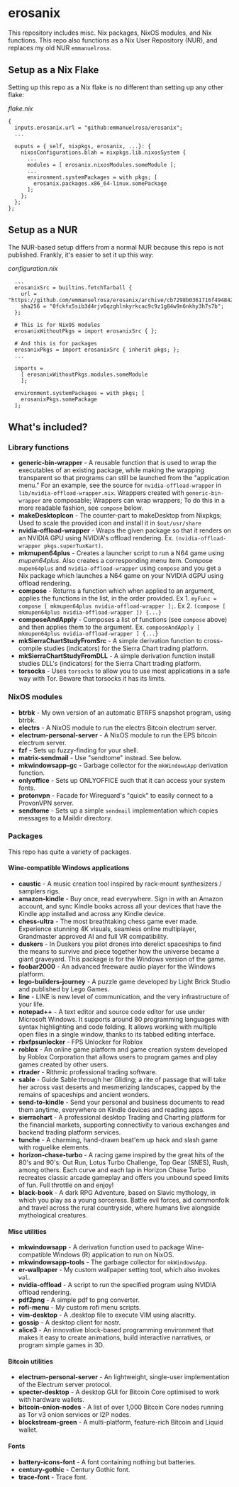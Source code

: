 # erosanix
This repository includes misc. Nix packages, NixOS modules, and Nix functions. This repo also functions as a Nix User Repository (NUR), and replaces my old NUR `emmanuelrosa`.

## Setup as a Nix Flake

Setting up this repo as a Nix flake is no different than setting up any other flake:

*flake.nix*
```
{
  inputs.erosanix.url = "github:emmanuelrosa/erosanix";
  ...

  ouputs = { self, nixpkgs, erosanix, ...}: {
    nixosConfigurations.blah = nixpkgs.lib.nixosSystem {
      ...
      modules = [ erosanix.nixosModules.someModule ];
      ... 
      environment.systemPackages = with pkgs; [
        erosanix.packages.x86_64-linux.somePackage
      ];
    };
  };
};
```

## Setup as a NUR

The NUR-based setup differs from a normal NUR because this repo is not published. Frankly, it's easier to set it up this way:

*configuration.nix*
```
  ...
  erosanixSrc = builtins.fetchTarball {
    url = "https://github.com/emmanuelrosa/erosanix/archive/cb7298b0361716f4948424d9909312e9529b8b39.tar.gz";
    sha256 = "0fckfx5sib3d4rjv6qzghlnkyrkcac9c9z1g84w9n6nkhy3h7s7b";
  };
  
  # This is for NixOS modules
  erosanixWithoutPkgs = import erosanixSrc { };
  
  # And this is for packages
  erosanixPkgs = import erosanixSrc { inherit pkgs; };
  ...
  
  imports =
    [ erosanixWithoutPkgs.modules.someModule 
    ];
  
  environment.systemPackages = with pkgs; [
    erosanixPkgs.somePackage
  ];
```

## What's included?

### Library functions

- **generic-bin-wrapper** - A reusable function that is used to wrap the executables of an existing package, while making the wrapping transparent so that programs can still be launched from the "application menu." For an example, see the source for `nvidia-offload-wrapper` in `lib/nvidia-offload-wrapper.nix`. Wrappers created with `generic-bin-wrapper` are composable; Wrappers can wrap wrappers; To do this in a more readable fashion, see `compose` below.
- **makeDesktopIcon** - The counter-part to makeDesktop from Nixpkgs; Used to scale the provided icon and install it in `$out/usr/share`
- **nvidia-offload-wrapper** - Wraps the given package so that it renders on an NVIDIA GPU using NVIDIA's offload rendering. Ex. `(nvidia-offload-wrapper pkgs.superTuxKart)`.
- **mkmupen64plus** - Creates a launcher script to run a N64 game using *mupen64plus*. Also creates a corresponding menu item. Compose `mupen64plus` and `nvidia-offload-wrapper` using `compose` and you get a Nix package which launches a N64 game on your NVIDIA dGPU using offload rendering.
- **compose** - Returns a function which when applied to an argument, applies the functions in the list, in the order provided. Ex 1. `myFunc = compose [ mkmupen64plus nvidia-offload-wrapper ];`. Ex 2. `(compose [ mkmupen64plus nvidia-offload-wrapper ]) {...}`
- **composeAndApply** - Composes a list of functions (see `compose` above) and then applies them to the argument. Ex. `composeAndApply [ mkmupen64plus nvidia-offload-wrapper ] {...}`
- **mkSierraChartStudyFromSrc** - A simple derivation function to cross-compile studies (indicators) for the Sierra Chart trading platform.
- **mkSierraChartStudyFromDLL** - A simple derivation function install studies DLL's (indicators) for the Sierra Chart trading platform.
- **torsocks** - Uses `torsocks` to allow you to use most applications in a safe way with Tor. Beware that torsocks it has its limits.

### NixOS modules

- **btrbk** - My own version of an automatic BTRFS snapshot program, using btrbk.
- **electrs** - A NixOS module to run the electrs Bitcoin electrum server.
- **electrum-personal-server** - A NixOS module to run the EPS bitcoin electrum server.
- **fzf** - Sets up fuzzy-finding for your shell.
- **matrix-sendmail** - Use "sendtome" instead. See below.
- **mkwindowsapp-gc** - Garbage collector for the `mkWindowsApp` derivation function.
- **onlyoffice** - Sets up ONLYOFFICE such that it can access your system fonts. 
- **protonvpn** - Facade for Wireguard's "quick" to easily connect to a ProvonVPN server.
- **sendtome** - Sets up a simple `sendmail` implementation which copies messages to a Maildir directory.

### Packages

This repo has quite a variety of packages.

#### Wine-compatible Windows applications 

- **caustic** - A music creation tool inspired by rack-mount synthesizers / samplers rigs.
- **amazon-kindle** - Buy once, read everywhere. Sign in with an Amazon account, and sync Kindle books across all your devices that have the Kindle app installed and across any Kindle device.
- **chess-ultra** - The most breathtaking chess game ever made. Experience stunning 4K visuals, seamless online multiplayer, Grandmaster approved AI and full VR compatibility.
- **duskers** - In Duskers you pilot drones into derelict spaceships to find the means to survive and piece together how the universe became a giant graveyard. This package is for the Windows version of the game.
- **foobar2000** - An advanced freeware audio player for the Windows platform.
- **lego-builders-journey** - A puzzle game developed by Light Brick Studio and published by Lego Games.
- **line** - LINE is new level of communication, and the very infrastructure of your life.
- **notepad++** - A text editor and source code editor for use under Microsoft Windows. It supports around 80 programming languages with syntax highlighting and code folding. It allows working with multiple open files in a single window, thanks to its tabbed editing interface.
- **rbxfpsunlocker** - FPS Unlocker for Roblox
- **roblox** - An online game platform and game creation system developed by Roblox Corporation that allows users to program games and play games created by other users.
- **rtrader** - Rithmic professional trading software.
- **sable** - Guide Sable through her Gliding; a rite of passage that will take her across vast deserts and mesmerizing landscapes, capped by the remains of spaceships and ancient wonders.
- **send-to-kindle** - Send your personal and business documents to read them anytime, everywhere on Kindle devices and reading apps.
- **sierrachart** - A professional desktop Trading and Charting platform for the financial markets, supporting connectivity to various exchanges and backend trading platform services.
- **tunche** - A charming, hand-drawn beat'em up hack and slash game with roguelike elements.
- **horizon-chase-turbo** - A racing game inspired by the great hits of the 80's and 90's: Out Run, Lotus Turbo Challenge, Top Gear (SNES), Rush, among others. Each curve and each lap in Horizon Chase Turbo recreates classic arcade gameplay and offers you unbound speed limits of fun. Full throttle on and enjoy!
- **black-book** - A dark RPG Adventure, based on Slavic mythology, in which you play as a young sorceress. Battle evil forces, aid commonfolk and travel across the rural countryside, where humans live alongside mythological creatures.

#### Misc utilities
  
- **mkwindowsapp** - A derivation function used to package Wine-compatible Windows (R) application to run on NixOS.
- **mkwindowsapp-tools** - The garbage collector for `mkWindowsApp`.
- **er-wallpaper** - My custom wallpaper setting tool, which also invokes `wal`.
- **nvidia-offload** - A script to run the specified program using NVIDIA offload rendering.
- **pdf2png** - A simple pdf to png converter.
- **rofi-menu** - My custom rofi menu scripts.
- **vim-desktop** - A .desktop file to execute VIM using alacritty.
- **gossip** - A desktop client for nostr.
- **alice3** - An innovative block-based programming environment that makes it easy to create animations, build interactive narratives, or program simple games in 3D.

#### Bitcoin utilities
  
- **electrum-personal-server** - An lightweight, single-user implementation of the Electrum server protocol.
- **specter-desktop** - A desktop GUI for Bitcoin Core optimised to work with hardware wallets.
- **bitcoin-onion-nodes** - A list of over 1,000 Bitcoin Core nodes running as Tor v3 onion services or I2P nodes.
- **blockstream-green** - A multi-platform, feature-rich Bitcoin and Liquid wallet.

#### Fonts

- **battery-icons-font** - A font containing nothing but batteries.
- **century-gothic** - Century Gothic font.
- **trace-font** - Trace font.
